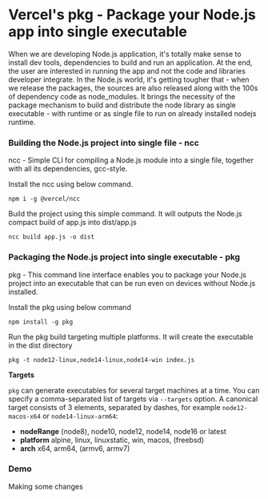 # Vercel's pkg - Package your Node.js app into single executable

When we are developing Node.js application, it's totally make sense to install dev tools, dependencies to build and run an application. At the end, the user are interested in running the app and not the code and libraries developer integrate. In the Node.js world, it's getting tougher that - when we release the packages, the sources are also released along with the 100s of dependency code as node_modules. It brings the necessity of the package mechanism to build and distribute the node library as single executable - with runtime or as single file to run on already installed nodejs runtime.

### Building the Node.js project into single file - ncc

ncc - Simple CLI for compiling a Node.js module into a single file, together with all its dependencies, gcc-style.

Install the ncc using below command.

```docker
npm i -g @vercel/ncc
```

 Build the project using this simple command. It will outputs the Node.js compact build of app.js into dist/app.js

```docker
ncc build app.js -o dist
```

### Packaging the Node.js project into single executable - pkg

pkg - This command line interface enables you to package your Node.js project into an executable that can be run even on devices without Node.js installed.

Install the pkg using below command

```docker
npm install -g pkg
```

Run the pkg build targeting multiple platforms. It will create the executable in the dist directory

```docker
pkg -t node12-linux,node14-linux,node14-win index.js
```

**Targets**

`pkg` can generate executables for several target machines at a time. You can specify a comma-separated list of targets via `--targets` option. A canonical target consists of 3 elements, separated by dashes, for example `node12-macos-x64` or `node14-linux-arm64`:

- **nodeRange** (node8), node10, node12, node14, node16 or latest
- **platform** alpine, linux, linuxstatic, win, macos, (freebsd)
- **arch** x64, arm64, (armv6, armv7)

### Demo
Making some changes